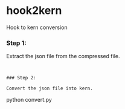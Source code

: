 # hook2kern
Hook to kern conversion

### Step 1:

Extract the json file from the compressed file. 

~~~ gzip -d Hooktheory.json ~~~


### Step 2:

Convert the json file into kern.

~~~
python convert.py
~~~
